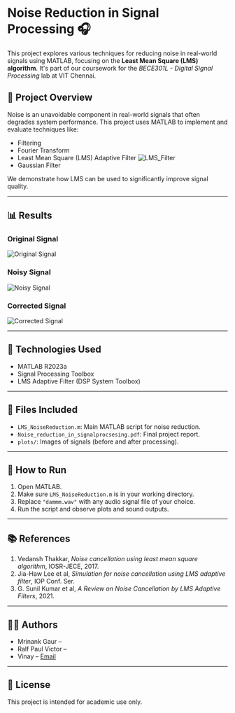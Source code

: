 # Noise Reduction in Signal Processing 🎧

This project explores various techniques for reducing noise in real-world signals using MATLAB, focusing on the **Least Mean Square (LMS) algorithm**. It's part of our coursework for the *BECE301L - Digital Signal Processing* lab at VIT Chennai.

## 📌 Project Overview

Noise is an unavoidable component in real-world signals that often degrades system performance. This project uses MATLAB to implement and evaluate techniques like:
- Filtering
- Fourier Transform
- Least Mean Square (LMS) Adaptive Filter
![LMS_Filter](plots/LMS.png)
- Gaussian Filter

We demonstrate how LMS can be used to significantly improve signal quality.

---

## 📊 Results

### Original Signal
![Original Signal](plots/original_signal.png)

### Noisy Signal
![Noisy Signal](plots/noisy_signal.png)

### Corrected Signal
![Corrected Signal](plots/corrected_signal.png)

---

## 🧪 Technologies Used

- MATLAB R2023a
- Signal Processing Toolbox
- LMS Adaptive Filter (DSP System Toolbox)

---

## 📂 Files Included

- `LMS_NoiseReduction.m`: Main MATLAB script for noise reduction.
- `Noise_reduction_in_signalprocsesing.pdf`: Final project report.
- `plots/`: Images of signals (before and after processing).

---

## 🚀 How to Run

1. Open MATLAB.
2. Make sure `LMS_NoiseReduction.m` is in your working directory.
3. Replace `"dammm.wav"` with any audio signal file of your choice.
4. Run the script and observe plots and sound outputs.

---

## 📚 References

1. Vedansh Thakkar, *Noise cancellation using least mean square algorithm*, IOSR-JECE, 2017.
2. Jia-Haw Lee et al, *Simulation for noise cancellation using LMS adaptive filter*, IOP Conf. Ser.
3. G. Sunil Kumar et al, *A Review on Noise Cancellation by LMS Adaptive Filters*, 2021.

---

## 👨‍💻 Authors

- Mrinank Gaur –
- Ralf Paul Victor – 
- Vinay – [Email](mailto:vinaysharma17005@gmail.com)

---

## 📄 License

This project is intended for academic use only.
